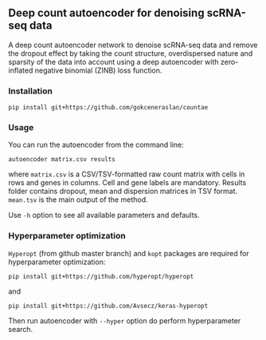 ## Deep count autoencoder for denoising scRNA-seq data

A deep count autoencoder network to denoise scRNA-seq data and remove the dropout effect by taking the count structure, overdispersed nature and sparsity of the data into account using a deep autoencoder with zero-inflated negative binomial (ZINB) loss function.

### Installation

`pip install git+https://github.com/gokceneraslan/countae`

### Usage

You can run the autoencoder from the command line:

`autoencoder matrix.csv results`

where `matrix.csv` is a CSV/TSV-formatted raw count matrix with cells in rows and genes in columns. Cell and gene labels are mandatory. Results folder contains dropout, mean and dispersion matrices in TSV format. `mean.tsv` is the main output of the method.

Use `-h` option to see all available parameters and defaults.

### Hyperparameter optimization

`Hyperopt` (from github master branch) and `kopt` packages are required for hyperparameter optimization:

`pip install git+https://github.com/hyperopt/hyperopt`

and

`pip install git+https://github.com/Avsecz/keras-hyperopt`

Then run autoencoder with `--hyper` option do perform hyperparameter search.
